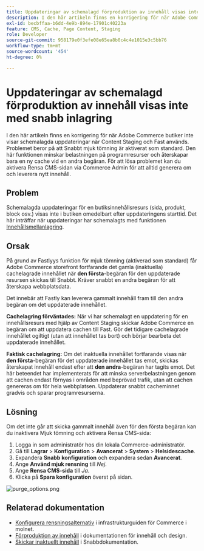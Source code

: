```yaml
---
title: Uppdateringar av schemalagd förproduktion av innehåll visas inte med snabb inlagring
description: I den här artikeln finns en korrigering för när Adobe Commerce butiker inte visar schemalagda uppdateringar när Content Staging och Fast används. Problemet beror på att Snabbt mjuk tömning är aktiverat som standard. Den här funktionen minskar belastningen på programresurser och återskapar bara en ny cache vid en andra begäran. För att lösa problemet kan du aktivera Rensa CMS-sidan via Commerce Admin för att alltid generera om och leverera nytt innehåll.
exl-id: becbffaa-b6dd-4e9b-894e-17901c40223a
feature: CMS, Cache, Page Content, Staging
role: Developer
source-git-commit: 958179e0f3efe08e65ea8b0c4c4e1015e3c5bb76
workflow-type: tm+mt
source-wordcount: '454'
ht-degree: 0%

---
```


# Uppdateringar av schemalagd förproduktion av innehåll visas inte med snabb inlagring

I den här artikeln finns en korrigering för när Adobe Commerce butiker inte visar schemalagda uppdateringar när Content Staging och Fast används. Problemet beror på att Snabbt mjuk tömning är aktiverat som standard. Den här funktionen minskar belastningen på programresurser och återskapar bara en ny cache vid en andra begäran. För att lösa problemet kan du aktivera Rensa CMS-sidan via Commerce Admin för att alltid generera om och leverera nytt innehåll.

## Problem

Schemalagda uppdateringar för en butiksinnehållsresurs (sida, produkt, block osv.) visas inte i butiken omedelbart efter uppdateringens starttid. Det här inträffar när uppdateringar har schemalagts med funktionen [Innehållsmellanlagring](https://experienceleague.adobe.com/docs/commerce-admin/content-design/staging/content-staging.html).

## Orsak

På grund av Fastlyys funktion för mjuk tömning (aktiverad som standard) får Adobe Commerce storefront fortfarande det gamla (inaktuella) cachelagrade innehållet när **den första**-begäran för den uppdaterade resursen skickas till Snabbt. Kräver snabbt en andra begäran för att återskapa webbplatsdata.

Det innebär att Fastly kan leverera gammalt innehåll fram till den andra begäran om det uppdaterade innehållet.

**Cachelagring förväntades:** När vi har schemalagt en uppdatering för en innehållsresurs med hjälp av Content Staging skickar Adobe Commerce en begäran om att uppdatera cachen till Fast. Gör det tidigare cachelagrade innehållet ogiltigt (utan att innehållet tas bort) och börjar bearbeta det uppdaterade innehållet.

**Faktisk cachelagring:** Om det inaktuella innehållet fortfarande visas när **den första**-begäran för det uppdaterade innehållet tas emot, skickas återskapat innehåll endast efter att **den andra**-begäran har tagits emot. Det här beteendet har implementerats för att minska serverbelastningen genom att cachen endast förnyas i områden med beprövad trafik, utan att cachen genereras om för hela webbplatsen. Uppdaterar snabbt cacheminnet gradvis och sparar programresurserna.

## Lösning

Om det inte går att skicka gammalt innehåll även för den första begäran kan du inaktivera Mjuk tömning och aktivera Rensa CMS-sida:

1. Logga in som administratör hos din lokala Commerce-administratör.
1. Gå till **Lagrar** > **Konfiguration** > **Avancerat** > **System** > **Helsidescache**.
1. Expandera **Snabb konfiguration** och expandera sedan **Avancerat**.
1. Ange **Använd mjuk rensning** till *Nej*.
1. Ange **Rensa CMS-sida** till *Ja*.
1. Klicka på **Spara konfiguration** överst på sidan.


![purge_options.png](assets/purge_options.png)

## Relaterad dokumentation

* [Konfigurera rensningsalternativ](https://experienceleague.adobe.com/docs/commerce-cloud-service/user-guide/cdn/setup-fastly/fastly-configuration.html) i infrastrukturguiden för Commerce i molnet.
* [Förproduktion av innehåll](https://experienceleague.adobe.com/docs/commerce-admin/content-design/staging/content-staging.html) i dokumentationen för innehåll och design.
* [Skickar inaktuellt innehåll](https://docs.fastly.com/guides/performance-tuning/serving-stale-content) i Snabbdokumentation.
